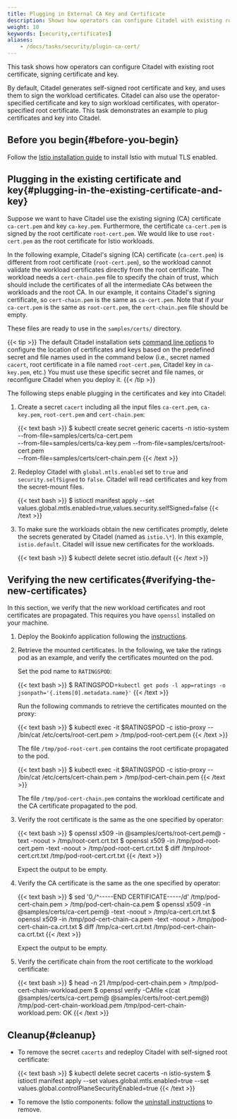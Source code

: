 ```yaml
---
title: Plugging in External CA Key and Certificate
description: Shows how operators can configure Citadel with existing root certificate, signing certificate and key.
weight: 10
keywords: [security,certificates]
aliases:
    - /docs/tasks/security/plugin-ca-cert/
---
```


This task shows how operators can configure Citadel with existing root certificate, signing certificate and key.

By default, Citadel generates self-signed root certificate and key, and uses them to sign the workload certificates.
Citadel can also use the operator-specified certificate and key to sign workload certificates, with
operator-specified root certificate. This task demonstrates an example to plug certificates and key into Citadel.

## Before you begin{#before-you-begin}

Follow the [Istio installation guide](/docs/setup/install/istioctl/) to install Istio with mutual TLS enabled.

## Plugging in the existing certificate and key{#plugging-in-the-existing-certificate-and-key}

Suppose we want to have Citadel use the existing signing (CA) certificate `ca-cert.pem` and key `ca-key.pem`.
Furthermore, the certificate `ca-cert.pem` is signed by the root certificate `root-cert.pem`.
We would like to use `root-cert.pem` as the root certificate for Istio workloads.

In the following example,
Citadel's signing (CA) certificate (`ca-cert.pem`) is different from root certificate (`root-cert.pem`),
so the workload cannot validate the workload certificates directly from the root certificate.
The workload needs a `cert-chain.pem` file to specify the chain of trust,
which should include the certificates of all the intermediate CAs between the workloads and the root CA.
In our example, it contains Citadel's signing certificate, so `cert-chain.pem` is the same as `ca-cert.pem`.
Note that if your `ca-cert.pem` is the same as `root-cert.pem`, the `cert-chain.pem` file should be empty.

These files are ready to use in the `samples/certs/` directory.

  {{< tip >}}
  The default Citadel installation sets [command line options](/docs/reference/commands/istio_ca/index.html) to configure the location of certificates and keys based on the predefined secret and file names used in the command below (i.e., secret named `cacert`, root certificate in a file named `root-cert.pem`, Citadel key in `ca-key.pem`, etc.)
  You must use these specific secret and file names, or reconfigure Citadel when you deploy it.
  {{< /tip >}}

The following steps enable plugging in the certificates and key into Citadel:

1.  Create a secret `cacert` including all the input files `ca-cert.pem`, `ca-key.pem`, `root-cert.pem` and `cert-chain.pem`:

    {{< text bash >}}
    $ kubectl create secret generic cacerts -n istio-system --from-file=samples/certs/ca-cert.pem \
        --from-file=samples/certs/ca-key.pem --from-file=samples/certs/root-cert.pem \
        --from-file=samples/certs/cert-chain.pem
    {{< /text >}}

1.  Redeploy Citadel with `global.mtls.enabled` set to `true` and `security.selfSigned` to `false`.
    Citadel will read certificates and key from the secret-mount files.

    {{< text bash >}}
    $ istioctl manifest apply --set values.global.mtls.enabled=true,values.security.selfSigned=false
    {{< /text >}}

1.  To make sure the workloads obtain the new certificates promptly,
    delete the secrets generated by Citadel (named as `istio.\*`).
    In this example, `istio.default`. Citadel will issue new certificates for the workloads.

    {{< text bash >}}
    $ kubectl delete secret istio.default
    {{< /text >}}

## Verifying the new certificates{#verifying-the-new-certificates}

In this section, we verify that the new workload certificates and root certificates are propagated.
This requires you have `openssl` installed on your machine.

1. Deploy the Bookinfo application following the [instructions](/docs/examples/bookinfo/).

1.  Retrieve the mounted certificates.
    In the following, we take the ratings pod as an example, and verify the certificates mounted on the pod.

    Set the pod name to `RATINGSPOD`:

    {{< text bash >}}
    $ RATINGSPOD=`kubectl get pods -l app=ratings -o jsonpath='{.items[0].metadata.name}'`
    {{< /text >}}

    Run the following commands to retrieve the certificates mounted on the proxy:

    {{< text bash >}}
    $ kubectl exec -it $RATINGSPOD -c istio-proxy -- /bin/cat /etc/certs/root-cert.pem > /tmp/pod-root-cert.pem
    {{< /text >}}

    The file `/tmp/pod-root-cert.pem` contains the root certificate propagated to the pod.

    {{< text bash >}}
    $ kubectl exec -it $RATINGSPOD -c istio-proxy -- /bin/cat /etc/certs/cert-chain.pem > /tmp/pod-cert-chain.pem
    {{< /text >}}

    The file `/tmp/pod-cert-chain.pem` contains the workload certificate and the CA certificate propagated to the pod.

1.  Verify the root certificate is the same as the one specified by operator:

    {{< text bash >}}
    $ openssl x509 -in @samples/certs/root-cert.pem@ -text -noout > /tmp/root-cert.crt.txt
    $ openssl x509 -in /tmp/pod-root-cert.pem -text -noout > /tmp/pod-root-cert.crt.txt
    $ diff /tmp/root-cert.crt.txt /tmp/pod-root-cert.crt.txt
    {{< /text >}}

    Expect the output to be empty.

1.  Verify the CA certificate is the same as the one specified by operator:

    {{< text bash >}}
    $ sed '0,/^-----END CERTIFICATE-----/d' /tmp/pod-cert-chain.pem > /tmp/pod-cert-chain-ca.pem
    $ openssl x509 -in @samples/certs/ca-cert.pem@ -text -noout > /tmp/ca-cert.crt.txt
    $ openssl x509 -in /tmp/pod-cert-chain-ca.pem -text -noout > /tmp/pod-cert-chain-ca.crt.txt
    $ diff /tmp/ca-cert.crt.txt /tmp/pod-cert-chain-ca.crt.txt
    {{< /text >}}

    Expect the output to be empty.

1.  Verify the certificate chain from the root certificate to the workload certificate:

    {{< text bash >}}
    $ head -n 21 /tmp/pod-cert-chain.pem > /tmp/pod-cert-chain-workload.pem
    $ openssl verify -CAfile <(cat @samples/certs/ca-cert.pem@ @samples/certs/root-cert.pem@) /tmp/pod-cert-chain-workload.pem
    /tmp/pod-cert-chain-workload.pem: OK
    {{< /text >}}

## Cleanup{#cleanup}

*   To remove the secret `cacerts` and redeploy Citadel with self-signed root certificate:

    {{< text bash >}}
    $ kubectl delete secret cacerts -n istio-system
    $ istioctl manifest apply --set values.global.mtls.enabled=true --set values.global.controlPlaneSecurityEnabled=true
    {{< /text >}}

*   To remove the Istio components: follow the [uninstall instructions](/docs/setup/getting-started/#uninstall) to remove.

